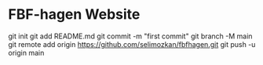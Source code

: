 # FBF-hagen Website

git init
git add README.md
git commit -m "first commit"
git branch -M main
git remote add origin https://github.com/selimozkan/fbfhagen.git
git push -u origin main
